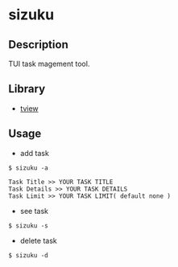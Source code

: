 # sizuku

## Description
TUI task magement tool.

## Library
- [tview](https://github.com/rivo/tview)

## Usage
- add task
```
$ sizuku -a

Task Title >> YOUR TASK TITLE
Task Details >> YOUR TASK DETAILS
Task Limit >> YOUR TASK LIMIT( default none )
```

- see task
```
$ sizuku -s
```

- delete task
```
$ sizuku -d
```
